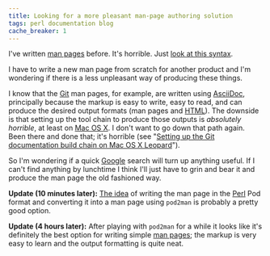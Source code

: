 ```yaml
---
title: Looking for a more pleasant man-page authoring solution
tags: perl documentation blog
cache_breaker: 1
---
```


I've written [man pages](/wiki/man_pages) before. It's horrible. Just [look at this syntax](http://git.wincent.com/wincent-strings-util.git?a=blob_plain;f=wincent-strings-util.1;hb=HEAD).

I have to write a new man page from scratch for another product and I'm wondering if there is a less unpleasant way of producing these things.

I know that the [Git](/wiki/Git) man pages, for example, are written using [AsciiDoc](/wiki/AsciiDoc), principally because the markup is easy to write, easy to read, and can produce the desired output formats (man pages and [HTML](/wiki/HTML)). The downside is that setting up the tool chain to produce those outputs is _absolutely horrible_, at least on [Mac OS X](/wiki/Mac_OS_X). I don't want to go down that path again. Been there and done that; it's horrible (see "[Setting up the Git documentation build chain on Mac OS X Leopard](/wiki/Setting_up_the_Git_documentation_build_chain_on_Mac_OS_X_Leopard)").

So I'm wondering if a quick [Google](/wiki/Google) search will turn up anything useful. If I can't find anything by lunchtime I think I'll just have to grin and bear it and produce the man page the old fashioned way.

**Update (10 minutes later):** [The idea](http://linuxgazette.net/issue32/lg_tips32.html#siew) of writing the man page in the [Perl](/wiki/Perl) Pod format and converting it into a man page using `pod2man` is probably a pretty good option.

**Update (4 hours later):** After playing with `pod2man` for a while it looks like it's definitely the best option for writing simple [man pages](/wiki/man_pages); the markup is very easy to learn and the output formatting is quite neat.
